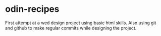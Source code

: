 # odin-recipes  
First attempt at a wed design project using basic html skills. 
Also using git and github to make regular commits while designing the project. 